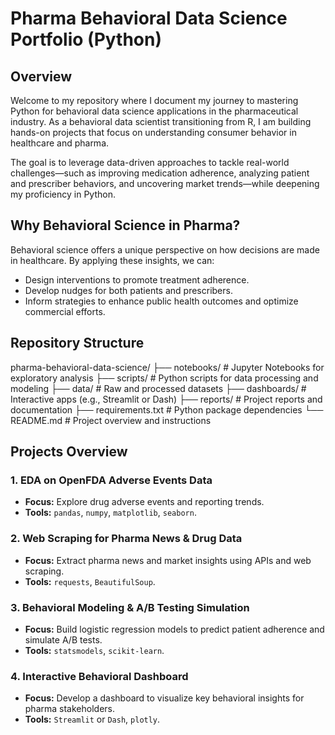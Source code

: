 # Pharma Behavioral Data Science Portfolio (Python)

## Overview
Welcome to my repository where I document my journey to mastering Python for behavioral data science applications in the pharmaceutical industry. As a behavioral data scientist transitioning from R, I am building hands-on projects that focus on understanding consumer behavior in healthcare and pharma.

The goal is to leverage data-driven approaches to tackle real-world challenges—such as improving medication adherence, analyzing patient and prescriber behaviors, and uncovering market trends—while deepening my proficiency in Python.

## Why Behavioral Science in Pharma?
Behavioral science offers a unique perspective on how decisions are made in healthcare. By applying these insights, we can:
- Design interventions to promote treatment adherence.
- Develop nudges for both patients and prescribers.
- Inform strategies to enhance public health outcomes and optimize commercial efforts.

## Repository Structure
pharma-behavioral-data-science/ ├── notebooks/ # Jupyter Notebooks for exploratory analysis ├── scripts/ # Python scripts for data processing and modeling ├── data/ # Raw and processed datasets ├── dashboards/ # Interactive apps (e.g., Streamlit or Dash) ├── reports/ # Project reports and documentation ├── requirements.txt # Python package dependencies └── README.md # Project overview and instructions


## Projects Overview

### 1. EDA on OpenFDA Adverse Events Data
- **Focus:** Explore drug adverse events and reporting trends.
- **Tools:** `pandas`, `numpy`, `matplotlib`, `seaborn`.

### 2. Web Scraping for Pharma News & Drug Data
- **Focus:** Extract pharma news and market insights using APIs and web scraping.
- **Tools:** `requests`, `BeautifulSoup`.

### 3. Behavioral Modeling & A/B Testing Simulation
- **Focus:** Build logistic regression models to predict patient adherence and simulate A/B tests.
- **Tools:** `statsmodels`, `scikit-learn`.

### 4. Interactive Behavioral Dashboard
- **Focus:** Develop a dashboard to visualize key behavioral insights for pharma stakeholders.
- **Tools:** `Streamlit` or `Dash`, `plotly`.



